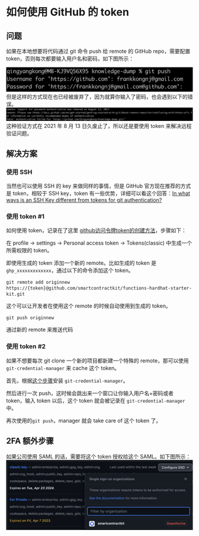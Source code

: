 
# 如何使用 GitHub 的 token
## 问题
如果在本地想要将代码通过 git 命令 push 给 remote 的 GitHub repo，需要配置 token，否则每次都要输入用户名和密码，如下图所示：

![alt text](./../../imgs/Github-token-0.png "Title")
但是这样的方式现在也已经被废弃了，因为就算你输入了密码，也会遇到以下的错误。
![alt text](./../../imgs/Github-token-1.png "Title")
这种验证方式在 2021 年 8 月 13 日久废止了，所以还是要使用 token 来解决远程验证问题。

## 解决方案
### 使用 SSH
当然也可以使用 SSH 的 key 来做同样的事情，但是 GitHub 官方现在推荐的方式是 token，相较于 SSH key，token 有一些优势，详细可以看这个回答：[In what ways is an SSH Key different from tokens for git authentication?](https://stackoverflow.com/questions/67077837/in-what-ways-is-an-ssh-key-different-from-tokens-for-git-authentication)

### 使用 token #1
如何使用 token，记录在了这里
[github访问令牌token的创建方法](https://zhuanlan.zhihu.com/p/501872439)，步骤如下：

在 profile -> settings -> Personal access token -> Tokens(classic) 中生成一个所需权限的 token。

即使用生成的 token 添加一个新的 remote。比如生成的 token 是`ghp_xxxxxxxxxxxxx`，通过以下的命令添加这个 token。

```
git remote add originnew https://{token}@github.com/smartcontractkit/functions-hardhat-starter-kit.git
```
这个可以让开发者在使用这个 remote 的时候自动使用到生成的 token。

```
git push originnew
```
通过新的 remote 来推送代码

### 使用 token #2
如果不想要每次 git clone 一个新的项目都新建一个特殊的 remote，那可以使用 `git-credential-manager` 来 cache 这个 token。

首先，根据[这个步骤](https://github.com/git-ecosystem/git-credential-manager/blob/release/docs/usage.md)安装 `git-credential-manager`。

然后进行一次 push，这时候会跳出来一个窗口让你输入用户名+密码或者 token，输入 token 以后，这个 token 就会被记录在 `git-credential-manager` 中。

再次使用的`git push`，manager 就会 take care of 这个 token 了。

## 2FA 额外步骤
如果公司使用 SAML 的话，需要将这个 token 授权给这个 SAML。如下图所示：
![alt text](./../../imgs/Github-token-2.png "Title")